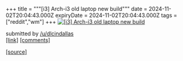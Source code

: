 +++
title = """[i3] Arch-i3 old laptop new build"""
date = 2024-11-02T20:04:43.000Z
expiryDate = 2024-11-02T20:04:43.000Z
tags = ["reddit","wm"]
+++
[![[i3] Arch-i3 old laptop new build](https://b.thumbs.redditmedia.com/9RUyWHWSHxjexw_BXwnKH8-thOmgJVWzaKrOs-VF6GM.jpg "[i3] Arch-i3 old laptop new build")](https://www.reddit.com/r/unixporn/comments/1gi53fw/i3_archi3_old_laptop_new_build/)

submitted by [/u/dlcindallas](https://www.reddit.com/user/dlcindallas)  
[\[link\]](https://www.reddit.com/gallery/1gi53fw) [\[comments\]](https://www.reddit.com/r/unixporn/comments/1gi53fw/i3_archi3_old_laptop_new_build/)

[[source]](https://www.reddit.com/r/unixporn/comments/1gi53fw/i3_archi3_old_laptop_new_build/)
